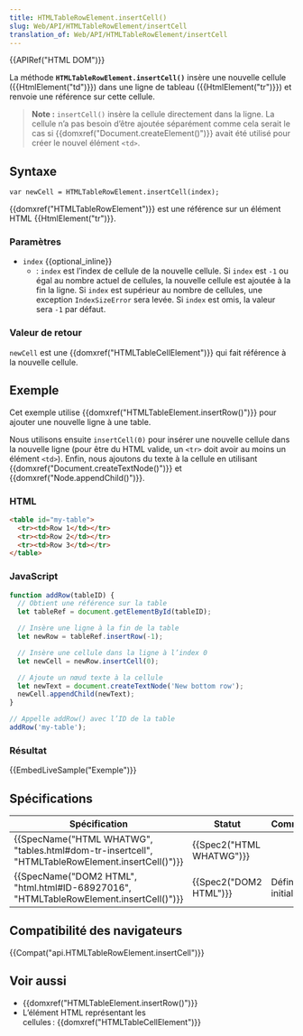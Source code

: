 ```yaml
---
title: HTMLTableRowElement.insertCell()
slug: Web/API/HTMLTableRowElement/insertCell
translation_of: Web/API/HTMLTableRowElement/insertCell
---
```

{{APIRef("HTML DOM")}}

La méthode **`HTMLTableRowElement.insertCell()`** insère une nouvelle cellule ({{HtmlElement("td")}}) dans une ligne de tableau ({{HtmlElement("tr")}}) et renvoie une référence sur cette cellule.

> **Note :** `insertCell()` insère la cellule directement dans la ligne. La cellule n’a pas besoin d’être ajoutée séparément comme cela serait le cas si {{domxref("Document.createElement()")}} avait été utilisé pour créer le nouvel élément `<td>`.

## Syntaxe

    var newCell = HTMLTableRowElement.insertCell(index);

{{domxref("HTMLTableRowElement")}} est une référence sur un élément HTML {{HtmlElement("tr")}}.

### Paramètres

- `index` {{optional_inline}}
  - : `index` est l’index de cellule de la nouvelle cellule. Si `index` est `-1` ou égal au nombre actuel de cellules, la nouvelle cellule est ajoutée à la fin la ligne. Si `index` est supérieur au nombre de cellules, une exception `IndexSizeError` sera levée. Si `index` est omis, la valeur sera `-1` par défaut.

### Valeur de retour

`newCell` est une {{domxref("HTMLTableCellElement")}} qui fait référence à la nouvelle cellule.

## Exemple

Cet exemple utilise {{domxref("HTMLTableElement.insertRow()")}} pour ajouter une nouvelle ligne à une table.

Nous utilisons ensuite `insertCell(0)` pour insérer une nouvelle cellule dans la nouvelle ligne (pour être du HTML valide, un `<tr>` doit avoir au moins un élément `<td>`). Enfin, nous ajoutons du texte à la cellule en utilisant {{domxref("Document.createTextNode()")}} et {{domxref("Node.appendChild()")}}.

### HTML

```html
<table id="my-table">
  <tr><td>Row 1</td></tr>
  <tr><td>Row 2</td></tr>
  <tr><td>Row 3</td></tr>
</table>
```

### JavaScript

```js
function addRow(tableID) {
  // Obtient une référence sur la table
  let tableRef = document.getElementById(tableID);

  // Insère une ligne à la fin de la table
  let newRow = tableRef.insertRow(-1);

  // Insère une cellule dans la ligne à l’index 0
  let newCell = newRow.insertCell(0);

  // Ajoute un nœud texte à la cellule
  let newText = document.createTextNode('New bottom row');
  newCell.appendChild(newText);
}

// Appelle addRow() avec l’ID de la table
addRow('my-table');
```

### Résultat

{{EmbedLiveSample("Exemple")}}

## Spécifications

| Spécification                                                                                                                    | Statut                           | Commentaire          |
| -------------------------------------------------------------------------------------------------------------------------------- | -------------------------------- | -------------------- |
| {{SpecName("HTML WHATWG", "tables.html#dom-tr-insertcell", "HTMLTableRowElement.insertCell()")}} | {{Spec2("HTML WHATWG")}} |                      |
| {{SpecName("DOM2 HTML", "html.html#ID-68927016", "HTMLTableRowElement.insertCell()")}}             | {{Spec2("DOM2 HTML")}}     | Définition initiale. |

## Compatibilité des navigateurs

{{Compat("api.HTMLTableRowElement.insertCell")}}

## Voir aussi

- {{domxref("HTMLTableElement.insertRow()")}}
- L’élément HTML représentant les  cellules : {{domxref("HTMLTableCellElement")}}

